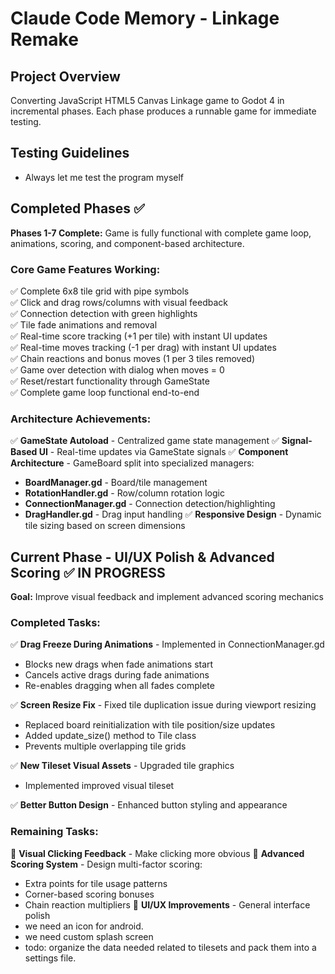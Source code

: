 # Claude Code Memory - Linkage Remake

## Project Overview
Converting JavaScript HTML5 Canvas Linkage game to Godot 4 in incremental phases. Each phase produces a runnable game for immediate testing.

## Testing Guidelines
- Always let me test the program myself

## Completed Phases ✅ 
**Phases 1-7 Complete:** Game is fully functional with complete game loop, animations, scoring, and component-based architecture.

### Core Game Features Working:
✅ Complete 6x8 tile grid with pipe symbols  
✅ Click and drag rows/columns with visual feedback  
✅ Connection detection with green highlights  
✅ Tile fade animations and removal  
✅ Real-time score tracking (+1 per tile) with instant UI updates  
✅ Real-time moves tracking (-1 per drag) with instant UI updates  
✅ Chain reactions and bonus moves (1 per 3 tiles removed)  
✅ Game over detection with dialog when moves = 0  
✅ Reset/restart functionality through GameState  
✅ Complete game loop functional end-to-end  

### Architecture Achievements:
✅ **GameState Autoload** - Centralized game state management
✅ **Signal-Based UI** - Real-time updates via GameState signals
✅ **Component Architecture** - GameBoard split into specialized managers:
- **BoardManager.gd** - Board/tile management
- **RotationHandler.gd** - Row/column rotation logic  
- **ConnectionManager.gd** - Connection detection/highlighting
- **DragHandler.gd** - Drag input handling
✅ **Responsive Design** - Dynamic tile sizing based on screen dimensions


## Current Phase - UI/UX Polish & Advanced Scoring ✅ IN PROGRESS
**Goal:** Improve visual feedback and implement advanced scoring mechanics

### Completed Tasks:
✅ **Drag Freeze During Animations** - Implemented in ConnectionManager.gd
- Blocks new drags when fade animations start
- Cancels active drags during fade animations  
- Re-enables dragging when all fades complete

✅ **Screen Resize Fix** - Fixed tile duplication issue during viewport resizing
- Replaced board reinitialization with tile position/size updates
- Added update_size() method to Tile class
- Prevents multiple overlapping tile grids

✅ **New Tileset Visual Assets** - Upgraded tile graphics
- Implemented improved visual tileset

✅ **Better Button Design** - Enhanced button styling and appearance

### Remaining Tasks:
🔄 **Visual Clicking Feedback** - Make clicking more obvious
🔄 **Advanced Scoring System** - Design multi-factor scoring:
  - Extra points for tile usage patterns
  - Corner-based scoring bonuses  
  - Chain reaction multipliers
🔄 **UI/UX Improvements** - General interface polish
- we need an icon for android.
- we need custom splash screen
- todo: organize the data needed related to tilesets and pack them into a settings file.
